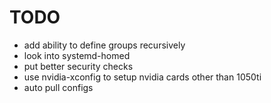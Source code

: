 # TODO
- add ability to define groups recursively
- look into systemd-homed
- put better security checks
- use nvidia-xconfig to setup nvidia cards other than 1050ti
- auto pull configs
<!-- - set grub resolution `GRUB_GFXMODE=1920x1080x32` -->
